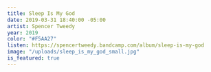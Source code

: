 ```yaml
---
title: Sleep Is My God
date: 2019-03-31 18:40:00 -05:00
artist: Spencer Tweedy
year: 2019
color: "#F5AA27"
listen: https://spencertweedy.bandcamp.com/album/sleep-is-my-god
image: "/uploads/sleep_is_my_god_small.jpg"
is_featured: true
---
```


